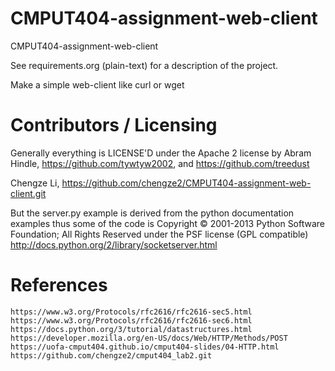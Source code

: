 CMPUT404-assignment-web-client
==============================

CMPUT404-assignment-web-client

See requirements.org (plain-text) for a description of the project.

Make a simple web-client like curl or wget

Contributors / Licensing
========================

Generally everything is LICENSE'D under the Apache 2 license by Abram Hindle, 
https://github.com/tywtyw2002, and https://github.com/treedust

Chengze Li,
https://github.com/chengze2/CMPUT404-assignment-web-client.git

But the server.py example is derived from the python documentation
examples thus some of the code is Copyright © 2001-2013 Python
Software Foundation; All Rights Reserved under the PSF license (GPL
compatible) http://docs.python.org/2/library/socketserver.html

References
==========
```https://www.w3.org/Protocols/rfc2616/rfc2616-sec5.html```
```https://www.w3.org/Protocols/rfc2616/rfc2616-sec6.html```
```https://docs.python.org/3/tutorial/datastructures.html```
```https://developer.mozilla.org/en-US/docs/Web/HTTP/Methods/POST```
```https://uofa-cmput404.github.io/cmput404-slides/04-HTTP.html```
```https://github.com/chengze2/cmput404_lab2.git```

